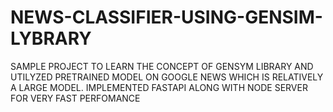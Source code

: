 # NEWS-CLASSIFIER-USING-GENSIM-LYBRARY
SAMPLE PROJECT TO LEARN THE CONCEPT OF GENSYM LIBRARY AND UTILYZED PRETRAINED MODEL ON GOOGLE NEWS WHICH IS RELATIVELY A LARGE MODEL. IMPLEMENTED FASTAPI ALONG WITH NODE SERVER FOR VERY FAST PERFOMANCE
